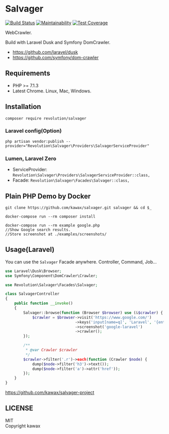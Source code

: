 # Salvager

[![Build Status](https://travis-ci.org/kawax/salvager.svg?branch=master)](https://travis-ci.org/kawax/salvager)
[![Maintainability](https://api.codeclimate.com/v1/badges/5fca43bab4a3c98d4d1a/maintainability)](https://codeclimate.com/github/kawax/salvager/maintainability)
[![Test Coverage](https://api.codeclimate.com/v1/badges/5fca43bab4a3c98d4d1a/test_coverage)](https://codeclimate.com/github/kawax/salvager/test_coverage)

WebCrawler.

Build with Laravel Dusk and Symfony DomCrawler.

- https://github.com/laravel/dusk
- https://github.com/symfony/dom-crawler

## Requirements
- PHP >= 7.1.3
- Latest Chrome. Linux, Mac, Windows.

## Installation

```
composer require revolution/salvager
```

### Laravel config(Option)
```
php artisan vendor:publish --provider="Revolution\Salvager\Providers\SalvagerServiceProvider"
```

### Lumen, Laravel Zero
- ServiceProvider: `Revolution\Salvager\Providers\SalvagerServiceProvider::class,`
- Facade: `Revolution\Salvager\Facades\Salvager::class,`

## Plain PHP Demo by Docker

```
git clone https://github.com/kawax/salvager.git salvager && cd $_

docker-compose run --rm composer install

docker-compose run --rm example google.php
//Show Google search results.
//Store screenshot at ./examples/screenshots/
```

## Usage(Laravel)

You can use the `Salvager` Facade anywhere. Controller, Command, Job...

```php
use Laravel\Dusk\Browser;
use Symfony\Component\DomCrawler\Crawler;

use Revolution\Salvager\Facades\Salvager;

class SalvagerController
{
    public function __invoke()
    {
        Salvager::browse(function (Browser $browser) use (&$crawler) {
            $crawler = $browser->visit('https://www.google.com/')
                               ->keys('input[name=q]', 'Laravel', '{enter}')
                               ->screenshot('google-laravel')
                               ->crawler();
        });

        /**
         * @var Crawler $crawler
         */
        $crawler->filter('.r')->each(function (Crawler $node) {
            dump($node->filter('h3')->text());
            dump($node->filter('a')->attr('href'));
        });
    }
}
```

https://github.com/kawax/salvager-project

## LICENSE
MIT  
Copyright kawax
